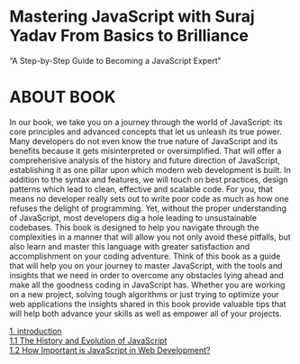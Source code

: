 # Mastering JavaScript with Suraj Yadav From Basics to Brilliance


“A Step-by-Step Guide to Becoming a JavaScript Expert"

# ABOUT BOOK
In our book, we take you on a journey through the world of JavaScript: its core principles and advanced concepts that let us unleash its true power. Many developers do not even know the true nature of JavaScript and its benefits because it gets misinterpreted or oversimplified. That will offer a comprehensive analysis of the history and future direction of JavaScript, establishing it as one pillar upon which modern web development is built. In addition to the syntax and features, we will touch on best practices, design patterns which lead to clean, effective and scalable code.
For you, that means no developer really sets out to write poor code as much as how one refuses the delight of programming. Yet, without the proper understanding of JavaScript, most developers dig a hole leading to unsustainable codebases. This book is designed to help you navigate through the complexities in a manner that will allow you not only avoid these pitfalls, but also learn and master this language with greater satisfaction and accomplishment on your coding adventure.
Think of this book as a guide that will help you on your journey to master JavaScript, with the tools and insights that we need in order to overcome any obstacles lying ahead and make all the goodness coding in JavaScript has. Whether you are working on a new project, solving tough algorithms or just trying to optimize your web applications the insights shared in this book provide valuable tips that will help both advance your skills as well as empower all of your projects.

[1. introduction]() <br/>
[1.1 The History and Evolution of JavaScript](./01_introduction/1.1_The_History_and_Evolution_of_%20JS.md) <br/>
[1.2 How Important is JavaScript in Web Development?](./01_introduction/1.2_How_Important_is_JavaScript%20in_Web_Development.md)



